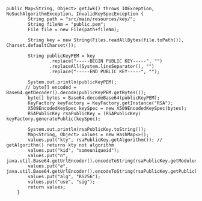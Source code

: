     
    public Map<String, Object> getJwk() throws IOException, NoSuchAlgorithmException, InvalidKeySpecException {
            String path = "src/main/resources/key/";
            String fileNm = "public.pem";
            File file = new File(path+fileNm);

            String key = new String(Files.readAllBytes(file.toPath()), Charset.defaultCharset());

            String publicKeyPEM = key
                    .replace("-----BEGIN PUBLIC KEY-----", "")
                    .replaceAll(System.lineSeparator(), "")
                    .replace("-----END PUBLIC KEY-----", "");

            System.out.println(publicKeyPEM);
           // byte[] encoded = Base64.getDecoder().decode(publicKeyPEM.getBytes());
            byte[] bytes = Base64.decodeBase64(publicKeyPEM);
            KeyFactory keyFactory = KeyFactory.getInstance("RSA");
            X509EncodedKeySpec keySpec = new X509EncodedKeySpec(bytes);
            RSAPublicKey rsaPublicKey = (RSAPublicKey) keyFactory.generatePublic(keySpec);

            System.out.println(rsaPublicKey.toString());
            Map<String, Object> values = new HashMap<>();
            values.put("kty", rsaPublicKey.getAlgorithm()); // getAlgorithm() returns kty not algorithm
            values.put("kid", "someuniqueid");
            values.put("n", java.util.Base64.getUrlEncoder().encodeToString(rsaPublicKey.getModulus().toByteArray()));
            values.put("e", java.util.Base64.getUrlEncoder().encodeToString(rsaPublicKey.getPublicExponent().toByteArray()));
            values.put("alg", "RS256");
            values.put("use", "sig");
            return values;
        }
